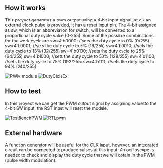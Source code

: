 <!---

This file is used to generate your project datasheet. Please fill in the information below and delete any unused
sections.

You can also include images in this folder and reference them in the markdown. Each image must be less than
512 kb in size, and the combined size of all images must be less than 1 MB.
-->

## How it works

This proyect generates a pwm output using a 4-bit input signal, at clk an external clock pulse is provided, it has a reset input pin.
The 4-bit assigned as sw, which is an abbreviation for switch, will be converted to a proportional duty cycle value (0-255).
Some of the possible combinations for the work cycle are 
sw=4´b0000; //sets the duty cycle to 0% (0/255)
sw=4´b0001; //sets the duty cycle to 6% (16/255)
sw=4´b0010; //sets the duty cycle to 13% (32/255)
sw=4´b0100; //sets the duty cycle to 25% (64/255)
sw=4´b1000; //sets the duty cycle to 50% (128/255)
sw=4´b1100; //sets the duty cycle to 75% (192/255)
sw=4´b1111; //sets the duty cycle to 94% (240/255)

![PWM module](https://github.com/user-attachments/assets/21a4fd48-3460-4e8c-a302-7d7292492178)
![DutyCicleEx](https://github.com/user-attachments/assets/ab236752-06a5-47b4-ad7f-e8fc24d6570a)

## How to test

In this proyect we can get the PWM output signal by assigning values ​​to the 4-bit SW input, the RST input will reset the module.

![TestBenchPWM](https://github.com/user-attachments/assets/fb3e2905-64b6-47c9-ae39-9733a3427c5d)
![RTLpwm](https://github.com/user-attachments/assets/52cf8b64-f436-4895-8c67-365810d39a02)

## External hardware

A function generator will be useful for the CLK input, however, an integrated circuit can be connected to produce pulses at this input. 
An ocilloscope is needed to check and display the duty cycle that we will obtain in the PWM (pulse width modulation).
